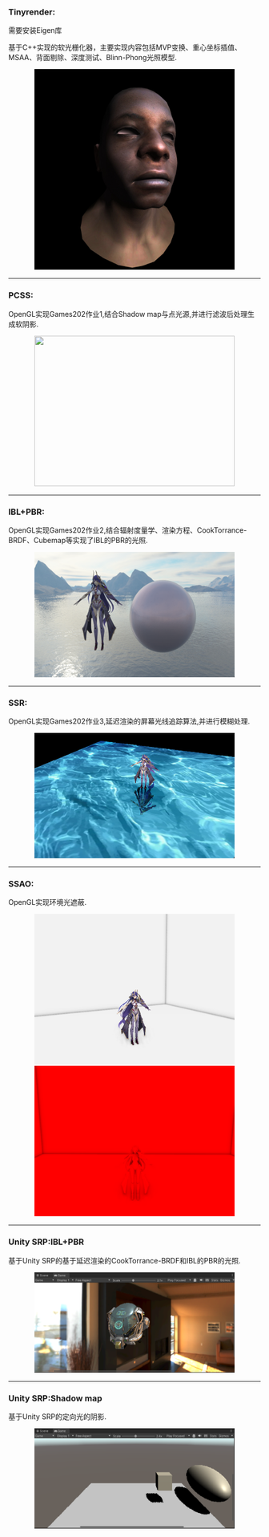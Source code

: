 ### Tinyrender:
需要安装Eigen库

基于C++实现的软光栅化器，主要实现内容包括MVP变换、重心坐标插值、MSAA、背面剔除、深度测试、Blinn-Phong光照模型.
<div align=center>
<img src="/TinyRender/model.jpg" width="400" height="400">
</div>

****

### PCSS:

OpenGL实现Games202作业1,结合Shadow map与点光源,并进行滤波后处理生成软阴影.
<div align=center>
<img src="/OpenGL/assets/PCSS/shadow.gif" width="400" height="300">
</div>

****

### IBL+PBR:

OpenGL实现Games202作业2,结合辐射度量学、渲染方程、CookTorrance-BRDF、Cubemap等实现了IBL的PBR的光照.
<div align=center>
<img src="/OpenGL/assets/IBL/res.png" width="400" height="250">
</div>

****

### SSR:

OpenGL实现Games202作业3,延迟渲染的屏幕光线追踪算法,并进行模糊处理.
<div align=center>
<img src="/OpenGL/assets/SSR/res.png" width="400" height="250">
</div>

****


### SSAO:

OpenGL实现环境光遮蔽.
<div align=center>
    <img src="/OpenGL/assets/SSAO/res.png" width="400" height="300">
    <img src="/OpenGL/assets/SSAO/ssao.png" width="400" height="300">
</div>

****


### Unity SRP:IBL+PBR

基于Unity SRP的基于延迟渲染的CookTorrance-BRDF和IBL的PBR的光照.
<div align=center>
<img src="SRP\PBR+IBL\PBR+IBL.png" width="400" height="200">
</div>

****


### Unity SRP:Shadow map

基于Unity SRP的定向光的阴影.
<div align=center>
<img src="SRP\Shadow\Shadow.png" width="400" height="200">
</div>





